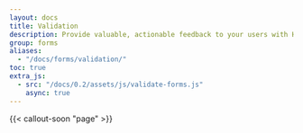 ```yaml
---
layout: docs
title: Validation
description: Provide valuable, actionable feedback to your users with HTML5 form validation, via browser default behaviors or custom styles and JavaScript.
group: forms
aliases:
  - "/docs/forms/validation/"
toc: true
extra_js:
  - src: "/docs/0.2/assets/js/validate-forms.js"
    async: true
---
```


{{< callout-soon "page" >}}